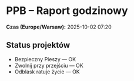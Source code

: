 # PPB – Raport godzinowy
**Czas (Europe/Warsaw):** 2025-10-02 07:20

## Status projektów
- Bezpieczny Pieszy — OK
- Zwolnij przy przejściu — OK
- Odblask ratuje życie — OK

